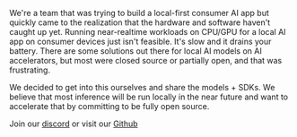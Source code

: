 We're a team that was trying to build a local-first consumer AI app but quickly came to the realization that the hardware and software haven't caught up yet. Running near-realtime workloads on CPU/GPU for a local AI app on consumer devices just isn't feasible. It's slow and it drains your battery. There are some solutions out there for local AI models on AI accelerators, but most were closed source or partially open, and that was frustrating. 

We decided to get into this ourselves and share the models + SDKs. We believe that most inference will be run locally in the near future and want to accelerate that by committing to be fully open source.

Join our [discord](https://discord.gg/8FbwRaDFJR) or visit our [Github](https://github.com/FluidInference)